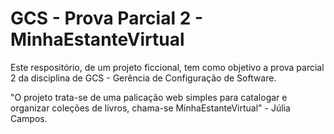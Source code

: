 # GCS - Prova Parcial 2 - MinhaEstanteVirtual

Este respositório, de um projeto ficcional, tem como objetivo a prova parcial 2 da disciplina de GCS - Gerência de Configuração de Software.

"O projeto trata-se de uma palicação web simples para catalogar e organizar coleções de livros, chama-se MinhaEstanteVirtual" - Júlia Campos.
